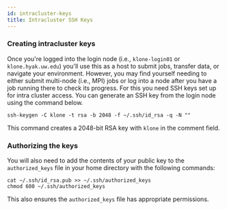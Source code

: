 ```yaml
---
id: intracluster-keys
title: Intracluster SSH Keys
---
```


### Creating intracluster keys

Once you're logged into the login node (i.e., `klone-login01` or `klone.hyak.uw.edu`) you'll use this as a host to submit jobs, transfer data, or navigate your environment. However, you may find yourself needing to either submit multi-node (i.e., MPI) jobs or log into a node after you have a job running there to check its progress. For this you need SSH keys set up for intra cluster access. You can generate an SSH key from the login node using the command below.

```
ssh-keygen -C klone -t rsa -b 2048 -f ~/.ssh/id_rsa -q -N ""
```

This command creates a 2048-bit RSA key with `klone` in the comment field.

### Authorizing the keys

You will also need to add the contents of your public key to the `authorized_keys` file in your home directory with the following commands:

```
cat ~/.ssh/id_rsa.pub >> ~/.ssh/authorized_keys
chmod 600 ~/.ssh/authorized_keys
```

This also ensures the `authorized_keys` file has appropriate permissions.
